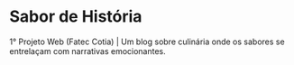 # Sabor de História
1° Projeto Web (Fatec Cotia) | Um blog sobre culinária onde os sabores se entrelaçam com narrativas emocionantes.
